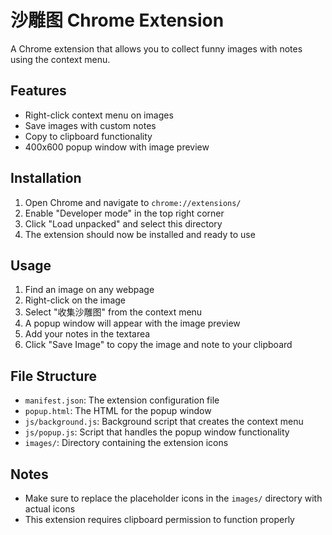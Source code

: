 # 沙雕图 Chrome Extension

A Chrome extension that allows you to collect funny images with notes using the context menu.

## Features

- Right-click context menu on images
- Save images with custom notes
- Copy to clipboard functionality
- 400x600 popup window with image preview

## Installation

1. Open Chrome and navigate to `chrome://extensions/`
2. Enable "Developer mode" in the top right corner
3. Click "Load unpacked" and select this directory
4. The extension should now be installed and ready to use

## Usage

1. Find an image on any webpage
2. Right-click on the image
3. Select "收集沙雕图" from the context menu
4. A popup window will appear with the image preview
5. Add your notes in the textarea
6. Click "Save Image" to copy the image and note to your clipboard

## File Structure

- `manifest.json`: The extension configuration file
- `popup.html`: The HTML for the popup window
- `js/background.js`: Background script that creates the context menu
- `js/popup.js`: Script that handles the popup window functionality
- `images/`: Directory containing the extension icons

## Notes

- Make sure to replace the placeholder icons in the `images/` directory with actual icons
- This extension requires clipboard permission to function properly
